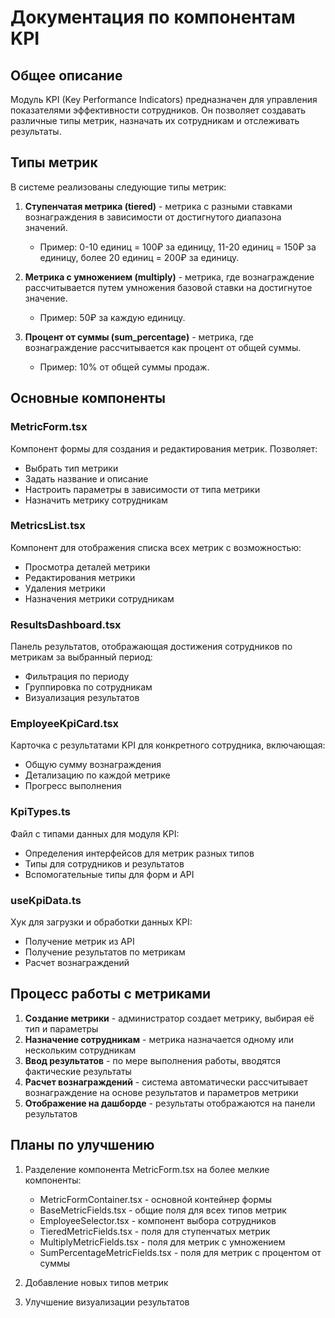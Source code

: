 # Документация по компонентам KPI

## Общее описание

Модуль KPI (Key Performance Indicators) предназначен для управления показателями эффективности сотрудников. Он позволяет создавать различные типы метрик, назначать их сотрудникам и отслеживать результаты.

## Типы метрик

В системе реализованы следующие типы метрик:

1. **Ступенчатая метрика (tiered)** - метрика с разными ставками вознаграждения в зависимости от достигнутого диапазона значений.
   - Пример: 0-10 единиц = 100₽ за единицу, 11-20 единиц = 150₽ за единицу, более 20 единиц = 200₽ за единицу.

2. **Метрика с умножением (multiply)** - метрика, где вознаграждение рассчитывается путем умножения базовой ставки на достигнутое значение.
   - Пример: 50₽ за каждую единицу.

3. **Процент от суммы (sum_percentage)** - метрика, где вознаграждение рассчитывается как процент от общей суммы.
   - Пример: 10% от общей суммы продаж.

## Основные компоненты

### MetricForm.tsx

Компонент формы для создания и редактирования метрик. Позволяет:
- Выбрать тип метрики
- Задать название и описание
- Настроить параметры в зависимости от типа метрики
- Назначить метрику сотрудникам

### MetricsList.tsx

Компонент для отображения списка всех метрик с возможностью:
- Просмотра деталей метрики
- Редактирования метрики
- Удаления метрики
- Назначения метрики сотрудникам

### ResultsDashboard.tsx

Панель результатов, отображающая достижения сотрудников по метрикам за выбранный период:
- Фильтрация по периоду
- Группировка по сотрудникам
- Визуализация результатов

### EmployeeKpiCard.tsx

Карточка с результатами KPI для конкретного сотрудника, включающая:
- Общую сумму вознаграждения
- Детализацию по каждой метрике
- Прогресс выполнения

### KpiTypes.ts

Файл с типами данных для модуля KPI:
- Определения интерфейсов для метрик разных типов
- Типы для сотрудников и результатов
- Вспомогательные типы для форм и API

### useKpiData.ts

Хук для загрузки и обработки данных KPI:
- Получение метрик из API
- Получение результатов по метрикам
- Расчет вознаграждений

## Процесс работы с метриками

1. **Создание метрики** - администратор создает метрику, выбирая её тип и параметры
2. **Назначение сотрудникам** - метрика назначается одному или нескольким сотрудникам
3. **Ввод результатов** - по мере выполнения работы, вводятся фактические результаты
4. **Расчет вознаграждений** - система автоматически рассчитывает вознаграждение на основе результатов и параметров метрики
5. **Отображение на дашборде** - результаты отображаются на панели результатов

## Планы по улучшению

1. Разделение компонента MetricForm.tsx на более мелкие компоненты:
   - MetricFormContainer.tsx - основной контейнер формы
   - BaseMetricFields.tsx - общие поля для всех типов метрик
   - EmployeeSelector.tsx - компонент выбора сотрудников
   - TieredMetricFields.tsx - поля для ступенчатых метрик
   - MultiplyMetricFields.tsx - поля для метрик с умножением
   - SumPercentageMetricFields.tsx - поля для метрик с процентом от суммы

2. Добавление новых типов метрик

3. Улучшение визуализации результатов
